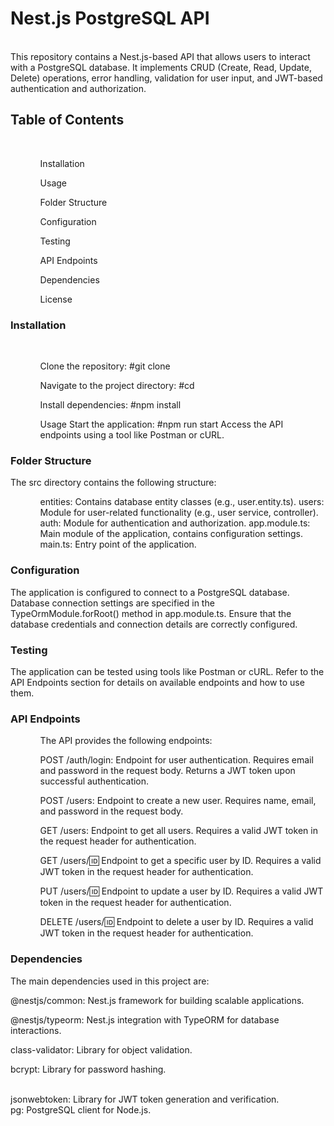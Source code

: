 <h1>Nest.js PostgreSQL API</h1>
<br>
This repository contains a Nest.js-based API that allows users to interact with a PostgreSQL database. It implements CRUD (Create, Read, Update, Delete) operations, error handling, validation for user input, and JWT-based authentication and authorization.

<h2>Table of Contents</h2>
<br>
<ol>
  <ul>
    
Installation
<br>

Usage
<br>

Folder Structure
<br>

Configuration
<br>

Testing
<br>

API Endpoints
<br>

Dependencies
<br>

License
<br>
  </ul>


</ol>


<h3>Installation</h3>
<br>
<ol>
  <ul>
    Clone the repository:
#git clone <repository-url>

Navigate to the project directory:
#cd <project-directory>

Install dependencies:
#npm install

Usage
Start the application:
#npm run start
Access the API endpoints using a tool like Postman or cURL.
  </ul>
</ol>



<h3>Folder Structure</h3>
The src directory contains the following structure:
<ul>
  <ol>
    entities: Contains database entity classes (e.g., user.entity.ts).
users: Module for user-related functionality (e.g., user service, controller).
auth: Module for authentication and authorization.
app.module.ts: Main module of the application, contains configuration settings.
main.ts: Entry point of the application.
  </ol>
</ul>

<h3>Configuration</h3>
The application is configured to connect to a PostgreSQL database. Database connection settings are specified in the TypeOrmModule.forRoot() method in app.module.ts. Ensure that the database credentials and connection details are correctly configured.

<h3>Testing</h3>

The application can be tested using tools like Postman or cURL. Refer to the API Endpoints section for details on available endpoints and how to use them.

<h3>API Endpoints
</h3>
<ul>
  <ol>
    The API provides the following endpoints:
<br>

POST /auth/login: Endpoint for user authentication. Requires email and password in the request body. Returns a JWT token upon successful authentication.
<br>

POST /users: Endpoint to create a new user. Requires name, email, and password in the request body.
<br>

GET /users: Endpoint to get all users. Requires a valid JWT token in the request header for authentication.
<br>

GET /users/:id: Endpoint to get a specific user by ID. Requires a valid JWT token in the request header for authentication.
<br>

PUT /users/:id: Endpoint to update a user by ID. Requires a valid JWT token in the request header for authentication.
<br>

DELETE /users/:id: Endpoint to delete a user by ID. Requires a valid JWT token in the request header for authentication.
<br>

  </ol>
</ul>

<h3>Dependencies</h3>
The main dependencies used in this project are:
<br>

@nestjs/common: Nest.js framework for building scalable applications.
<br>

@nestjs/typeorm: Nest.js integration with TypeORM for database interactions.
<br>

class-validator: Library for object validation.
<br>

bcrypt: Library for password hashing.

<br>
jsonwebtoken: Library for JWT token generation and verification.

<br>
pg: PostgreSQL client for Node.js.

